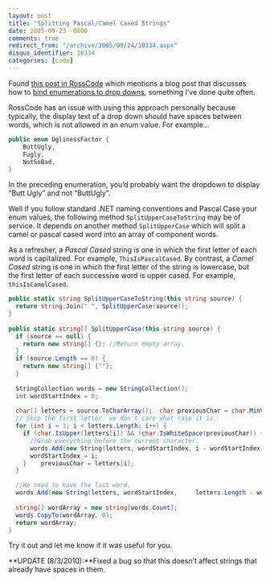 ```yaml
---
layout: post
title: "Splitting Pascal/Camel Cased Strings"
date: 2005-09-23 -0800
comments: true
redirect_from: "/archive/2005/09/24/10334.aspx"
disqus_identifier: 10334
categories: [code]
---
```


Found [this post in RossCode](http://www.rosscode.com/blog/index.php?title=quick_hits&more=1&c=1&tb=1&pb=1) which mentions a blog post that discusses how to [bind enumerations to drop downs](http://geekswithblogs.net/jawad/archive/2005/06/24/EnumDropDown.aspx),
something I’ve done quite often.

RossCode has an issue with using this approach personally because typically, the display text of a drop down should have spaces between words, which is not allowed in an enum value. For example...

```csharp
public enum UglinessFactor {
    ButtUgly,
    Fugly,
    NotSoBad,
}
```

In the preceding enumeration, you’d probably want the dropdown to display “Butt Ugly” and not “ButtUgly”.

Well if you follow standard .NET naming conventions and Pascal Case your enum values, the following method `SplitUpperCaseToString` may be of service. It depends on another method `SplitUpperCase` which will split a camel or pascal cased word into an array of component words.

As a refresher, a *Pascal Cased* string is one in which the first letter of each word is capitalized. For example, `ThisIsPascalCased`. By contrast, a *Camel Cased* string is one in which the first letter of the string is lowercase, but the first letter of each successive word is upper cased. For example, `thisIsCamelCased`.

```csharp
public static string SplitUpperCaseToString(this string source) {
  return string.Join(" ", SplitUpperCase(source));
}
 
public static string[] SplitUpperCase(this string source) {
  if (source == null) {
    return new string[] {}; //Return empty array.
  }
  if (source.Length == 0) {
    return new string[] {""};
  }
 
  StringCollection words = new StringCollection();
  int wordStartIndex = 0;
 
  char[] letters = source.ToCharArray();  char previousChar = char.MinValue;
  // Skip the first letter. we don't care what case it is.
  for (int i = 1; i < letters.Length; i++) {
    if (char.IsUpper(letters[i]) && !char.IsWhiteSpace(previousChar)) {
      //Grab everything before the current character.
      words.Add(new String(letters, wordStartIndex, i - wordStartIndex));
      wordStartIndex = i;
    }    previousChar = letters[i]; 
  }

  //We need to have the last word.
  words.Add(new String(letters, wordStartIndex,     letters.Length - wordStartIndex)); 
 
  string[] wordArray = new string[words.Count];
  words.CopyTo(wordArray, 0);
  return wordArray;
}
```

Try it out and let me know if it was useful for you.

**UPDATE (8/3/2010):**Fixed a bug so that this doesn’t affect strings that already have spaces in them.


